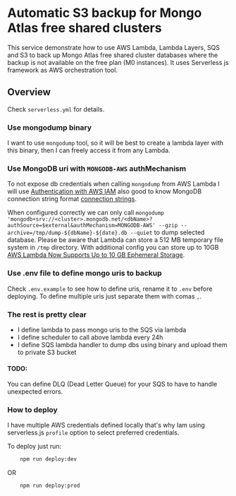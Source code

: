 

# Automatic S3 backup for Mongo Atlas free shared clusters

This service demonstrate how to use AWS Lambda, Lambda Layers, SQS and S3 to back up 
Mongo Atlas free shared cluster databases where the backup is not available on the free plan (M0 instances).
It uses Serverless js framework as AWS orchestration tool.  

## Overview

Check `serverless.yml` for details.

### Use mongodump binary
I want to use `mongodump` tool, so it will be best to create a lambda layer with this binary, then I can freely access
it from any Lambda.

### Use MongoDB uri with `MONGODB-AWS` authMechanism
To not expose db credentials when calling `mongodump` from AWS Lambda I will use [Authentication with AWS IAM](https://www.mongodb.com/docs/atlas/security/passwordless-authentication/#set-up-passwordless-authentication-with-aws-iam) also good to know MongoDB connection string format [connection strings](https://www.mongodb.com/docs/master/reference/connection-string/#std-label-connections-string-example-mongodb-aws).

When configured correctly we can only call `mongodump 'mongodb+srv://<cluster>.mongodb.net/<dbName>?authSource=$external&authMechanism=MONGODB-AWS' --gzip --archive=/tmp/dump-${dbName}-${date}.db --quiet` to dump selected database.
Please be aware that Lambda can store a 512 MB temporary file system in `/tmp` directory. With additional config you 
can store up to 10GB [AWS Lambda Now Supports Up to 10 GB Ephemeral Storage](https://aws.amazon.com/blogs/aws/aws-lambda-now-supports-up-to-10-gb-ephemeral-storage/).

### Use .env file to define mongo uris to backup
Check `.env.example` to see how to define uris, rename it to `.env` before deploying. To define multiple uris just 
separate them with comas `,`.  

### The rest is pretty clear

- I define lambda to pass mongo uris to the SQS via lambda 
- I define scheduler to call above lambda every 24h
- I define SQS lambda handler to dump dbs using binary and upload them to private S3 bucket

#### TODO:
You can define DLQ (Dead Letter Queue) for your SQS to have to handle unexpected errors.  

### How to deploy

I have multiple AWS credentials defined locally that's why Iam using serverless.js `profile` option to select preferred credentials.

To deploy just run:

```bash
    npm run deploy:dev
```
 OR

```bash
    npm run deploy:prod
```
